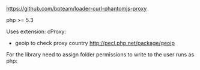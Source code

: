 https://github.com/bpteam/loader-curl-phantomjs-proxy

php >= 5.3

Uses extension:
cProxy:
- geoip to check proxy country http://pecl.php.net/package/geoip

For the library need to assign folder permissions to write to the user runs as php:
